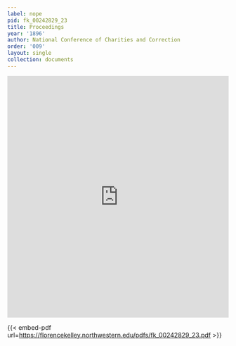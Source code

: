```yaml
---
label: nope
pid: fk_00242829_23
title: Proceedings
year: '1896'
author: National Conference of Charities and Correction
order: '009'
layout: single
collection: documents
---
```

<iframe src="https://northwestern.app.box.com/embed/s/9m23zm2lnc799h47izfw8g2742vgqpom?sortColumn=date&view=list" width="100%" height="550" frameborder="0" allowfullscreen webkitallowfullscreen msallowfullscreen></iframe>


{{< embed-pdf url=https://florencekelley.northwestern.edu/pdfs/fk_00242829_23.pdf >}}